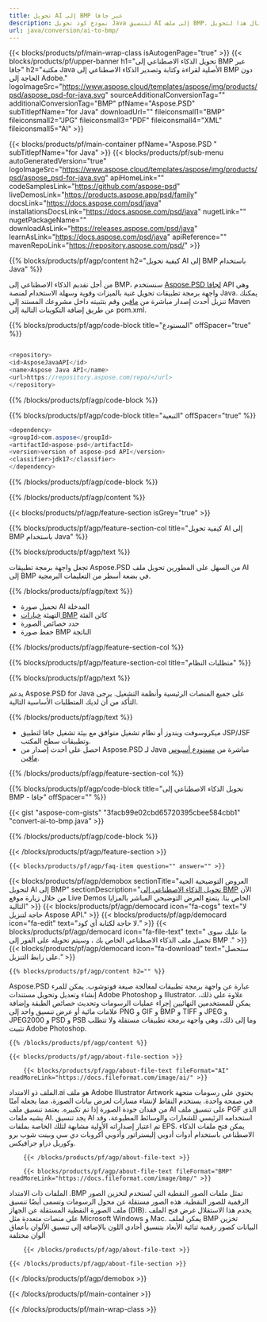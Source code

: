 ```yaml
---
title: تحويل AI إلى BMP عبر جافا
description: نموذج كود تحويل Java لتنسيق AI إلى ملف BMP. استخدم رمز المثال هذا لتحويل AI إلى BMP داخل أي تطبيق يستند إلى Java على الويب أو سطح المكتب.
url: java/conversion/ai-to-bmp/
---
```


{{< blocks/products/pf/main-wrap-class isAutogenPage="true" >}}
{{< blocks/products/pf/upper-banner h1="تحويل الذكاء الاصطناعي إلى BMP عبر جافا" h2="مكتبة Java الأصلية لقراءة وكتابة وتصدير الذكاء الاصطناعي إلى BMP دون الحاجة إلى Adobe." logoImageSrc="https://www.aspose.cloud/templates/aspose/img/products/psd/aspose_psd-for-java.svg" sourceAdditionalConversionTag="" additionalConversionTag="BMP" pfName="Aspose.PSD" subTitlepfName="for Java" downloadUrl="" fileiconsmall1="BMP" fileiconsmall2="JPG" fileiconsmall3="PDF" fileiconsmall4="XML" fileiconsmall5="AI" >}}

{{< blocks/products/pf/main-container pfName="Aspose.PSD " subTitlepfName="for Java" >}}
{{< blocks/products/pf/sub-menu autoGeneratedVersion="true" logoImageSrc="https://www.aspose.cloud/templates/aspose/img/products/psd/aspose_psd-for-java.svg" apiHomeLink="" codeSamplesLink="https://github.com/aspose-psd" liveDemosLink="https://products.aspose.app/psd/family" docsLink="https://docs.aspose.com/psd/java" installationsDocsLink="https://docs.aspose.com/psd/java" nugetLink="" nugetPackageName="" downloadAsLink="https://releases.aspose.com/psd/java" learnAsLink="https://docs.aspose.com/psd/java" apiReference="" mavenRepoLink="https://repository.aspose.com/psd/" >}}

{{% blocks/products/pf/agp/content h2="كيفية تحويل AI إلى BMP باستخدام Java" %}}

من أجل تقديم الذكاء الاصطناعي إلى BMP، سنستخدم <a href="/psd/{{< lang-code >}}java">Aspose.PSD لجافا</a> API وهي واجهة برمجة تطبيقات تحويل غنية بالميزات وقوية وسهلة الاستخدام لمنصة Java. يمكنك تنزيل أحدث إصدار مباشرة من <a href="https://repository.aspose.com/psd/">مافين</a> وقم بتثبيته داخل مشروعك المستند إلى Maven عن طريق إضافة التكوينات التالية إلى pom.xml.

{{% blocks/products/pf/agp/code-block title="المستودع" offSpacer="true" %}}

```cs

<repository>
<id>AsposeJavaAPI</id>
<name>Aspose Java API</name>
<url>https://repository.aspose.com/repo/</url>
</repository>

```

{{% /blocks/products/pf/agp/code-block %}}

{{% blocks/products/pf/agp/code-block title="التبعية" offSpacer="true" %}}

```cs
<dependency>
<groupId>com.aspose</groupId>
<artifactId>aspose-psd</artifactId>
<version>version of aspose-psd API</version>
<classifier>jdk17</classifier>
</dependency>

```

{{% /blocks/products/pf/agp/code-block %}}

{{% /blocks/products/pf/agp/content %}}

{{< blocks/products/pf/agp/feature-section isGrey="true" >}}

{{% blocks/products/pf/agp/feature-section-col title="كيفية تحويل AI إلى BMP باستخدام Java" %}}

{{% blocks/products/pf/agp/text %}}

 تجعل واجهة برمجة تطبيقات Aspose.PSD من السهل على المطورين تحويل ملف AI إلى BMP في بضعة أسطر من التعليمات البرمجية.

{{% /blocks/products/pf/agp/text %}}

- تحميل صورة AI المدخلة
- التهيئة [خيارات BMP](https://apireference.aspose.com/psd/java/com.aspose.psd.imageoptions/bmpOptions) كائن الفئة
- حدد خصائص الصورة
- حفظ صورة BMP الناتجة

{{% /blocks/products/pf/agp/feature-section-col %}}

{{% blocks/products/pf/agp/feature-section-col title="متطلبات النظام" %}}

{{% blocks/products/pf/agp/text %}}

 يدعم Aspose.PSD for Java على جميع المنصات الرئيسية وأنظمة التشغيل. يرجى التأكد من أن لديك المتطلبات الأساسية التالية.

{{% /blocks/products/pf/agp/text %}}

- ميكروسوفت ويندوز أو نظام تشغيل متوافق مع بيئة تشغيل جافا لتطبيق JSP/JSF وتطبيقات سطح المكتب.
- احصل على أحدث إصدار من Aspose.PSD لـ Java مباشرة من
 [مستودع أسبوس مافين](https://repository.aspose.com/psd/).

{{% /blocks/products/pf/agp/feature-section-col %}}

{{% blocks/products/pf/agp/code-block title="تحويل الذكاء الاصطناعي إلى BMP - جافا" offSpacer="" %}}

{{< gist "aspose-com-gists" "3facb99e02cbd65720395cbee584cbb1" "convert-ai-to-bmp.java" >}}

{{% /blocks/products/pf/agp/code-block %}}

{{< /blocks/products/pf/agp/feature-section >}}

    {{< blocks/products/pf/agp/faq-item question="" answer="" >}}
 

<!-- aboutfile Starts -->

{{< blocks/products/pf/agp/demobox sectionTitle="العروض التوضيحية الحية لتحويل AI إلى BMP" sectionDescription="[تحويل الذكاء الاصطناعي إلى BMP](https://products.aspose.app/psd/conversion/ai-to-bmp) الآن من خلال زيارة موقع Live Demos الخاص بنا. يتمتع العرض التوضيحي المباشر بالمزايا التالية" >}}
        {{< blocks/products/pf/agp/democard icon="fa-cogs" text="لا حاجة لتنزيل Aspose API." >}}
        {{< blocks/products/pf/agp/democard icon="fa-edit" text="لا حاجة لكتابة أي كود." >}}
        {{< blocks/products/pf/agp/democard icon="fa-file-text" text=" ما عليك سوى تحميل ملف الذكاء الاصطناعي الخاص بك ، وسيتم تحويله على الفور إلى BMP ." >}}
        {{< blocks/products/pf/agp/democard icon="fa-download" text="ستحصل على رابط التنزيل." >}}

    {{% blocks/products/pf/agp/content h2="" %}}

Aspose.PSD عبارة عن واجهة برمجة تطبيقات لمعالجة صيغة فوتوشوب. يمكن للمرء إنشاء وتعديل وتحويل مستندات Adobe Photoshop و Illustrator. علاوة على ذلك، يمكن للمستخدمين النهائيين إجراء عمليات الرسومات وتحديث خصائص الطبقة وإضافة علامات مائية أو عرض تنسيق واحد إلى PNG و GIF و BMP و TIFF و JPEG و JPEG2000 و PSD و PSB وما إلى ذلك، وهي واجهة برمجة تطبيقات مستقلة ولا تتطلب تثبيت Adobe Photoshop.  



    {{% /blocks/products/pf/agp/content %}}

    {{< blocks/products/pf/agp/about-file-section >}}

        {{< blocks/products/pf/agp/about-file-text fileFormat="AI" readMoreLink="https://docs.fileformat.com/image/ai/" >}}
الملف ذو الامتداد.ai هو ملف Adobe Illustrator Artwork يحتوي على رسومات متجهة في صفحة واحدة. يستخدم النقاط لإنشاء مسارات لعرض بيانات الصورة، مما يجعله آمنًا من فقدان جودة الصورة إذا تم تكبيره. يعتمد تنسيق ملف AI على تنسيق ملف PGF الذي يشبه ملفات AI. يجد تنسيق AI استخدامه الرئيسي للشعارات والوسائط المطبوعة، وقد تم اعتبار إصداراته الأولية مشابهة لتلك الخاصة بملفات EPS. يمكن فتح ملفات الذكاء الاصطناعي باستخدام أدوات أدوبي إليستراتور وأدوبي أكروبات دي سي وبينت شوب برو وكوريل دراو جرافيكس.

        {{< /blocks/products/pf/agp/about-file-text >}}

        {{< blocks/products/pf/agp/about-file-text fileFormat="BMP" readMoreLink="https://docs.fileformat.com/image/bmp/" >}}
الملفات ذات الامتداد .BMP تمثل ملفات الصور النقطية التي تُستخدم لتخزين الصور الرقمية للصور النقطية. هذه الصور مستقلة عن محول الرسومات وتسمى أيضًا تنسيق ملف الصورة النقطية المستقلة عن الجهاز (DIB). يخدم هذا الاستقلال غرض فتح الملف على منصات متعددة مثل Microsoft Windows و Mac. يمكن لملف BMP تخزين البيانات كصور رقمية ثنائية الأبعاد بتنسيق أحادي اللون بالإضافة إلى تنسيق الألوان بأعماق ألوان مختلفة

        {{< /blocks/products/pf/agp/about-file-text >}}

    {{< /blocks/products/pf/agp/about-file-section >}}

{{< /blocks/products/pf/agp/demobox >}}

<!-- aboutfile Ends -->



{{< /blocks/products/pf/main-container >}}
    
{{< /blocks/products/pf/main-wrap-class >}}
